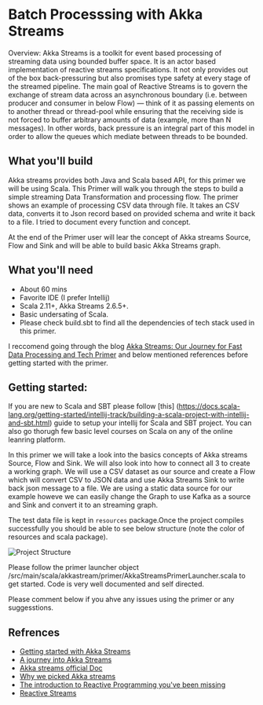 # Batch Processsing with Akka Streams
Overview:
Akka Streams is a toolkit for event based processing of streaming data using bounded buffer space. It is an actor based implementation of reactive streams specifications. It not only provides out of the box back-pressuring but also promises type safety at every stage of the streamed pipeline.
The main goal of Reactive Streams is to govern the exchange of stream data across an asynchronous boundary (i.e. between producer and consumer in below Flow) — think of it as passing elements on to another thread or thread-pool while ensuring that the receiving side is not forced to buffer arbitrary amounts of data (example, more than N messages). In other words, back pressure is an integral part of this model in order to allow the queues which mediate between threads to be bounded.

## What you'll build
Akka streams provides both Java and Scala based API, for this primer we will be using Scala. This Primer
will walk you through the steps to build a simple streaming Data Transformation and processing flow. The primer shows an example
of processing CSV data through file. It takes an CSV data, converts it to Json record based on provided schema and write it back to a file. I tried
to document every function and concept.

At the end of the Primer user will lear the concept of Akka streams Source, Flow and Sink and will be able to build basic Akka Streams graph.

## What you'll need
* About 60 mins
* Favorite IDE (I prefer Intellij)
* Scala 2.11+, Akka Streams 2.6.5+.
* Basic undersating of Scala.
* Please check build.sbt to find all the dependencies of tech stack used in this primer.

I reccomend going through the blog [Akka Streams: Our Journey for Fast Data Processing and Tech Primer](https://anuprawka.medium.com/?p=e87d76c9dfca) and below mentioned references before getting started with the primer.

## Getting started:

If you are new to Scala and SBT please follow [this] (https://docs.scala-lang.org/getting-started/intellij-track/building-a-scala-project-with-intellij-and-sbt.html) guide to setup your intellij for Scala and SBT project. You can also go thorugh few basic level courses on Scala on any of the online leanring platform.

In this primer we will take a look into the basics concepts of Akka streams Source, Flow and Sink. We will also look into how to connect all 3 to create a working graph. We will use a CSV dataset as our source and create a Flow which will convert CSV to JSON data and use Akka Streams Sink to write back json message to a file. We are using a static data source for our example howeve we can easily change the Graph to use Kafka as a source and Sink and convert it to an streaming graph. 

The test data file is kept in `resources` package.Once the project compiles successfully you should be able to see below structure (note the color of resources and scala package). 

![Project Structure](https://user-images.githubusercontent.com/8251662/133840041-9a3293fc-8bd3-4c3c-b802-3178dd7d81ee.png)

Please follow the primer launcher object /src/main/scala/akkastream/primer/AkkaStreamsPrimerLauncher.scala to get started. Code is very well documented and self directed. 

Please comment below if you ahve any issues using the primer or any suggesstions.



## Refrences
* [Getting started with Akka Streams](https://stackoverflow.com/questions/35120082/how-to-get-started-with-akka-streams)
* [A journey into Akka Streams](https://blog.redelastic.com/a-journey-into-reactive-streams-5ee2a9cd7e29?gi=6a8e997f29ea)
* [Akka streams official Doc](https://doc.akka.io/docs/akka/current/stream/stream-introduction.html)
* [Why we picked Akka streams](https://tech.iheart.com/why-we-picked-akka-cluster-as-our-microservice-framework-bbf3019a3217)
* [The introduction to Reactive Programming you've been missing](https://gist.github.com/staltz/868e7e9bc2a7b8c1f754/)
* [Reactive Streams](https://developer.lightbend.com/docs/akka-platform-guide/concepts/reactive-streams.html)
